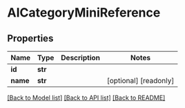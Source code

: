 # AICategoryMiniReference


## Properties

Name | Type | Description | Notes
------------ | ------------- | ------------- | -------------
**id** | **str** |  | 
**name** | **str** |  | [optional] [readonly] 

[[Back to Model list]](../README.md#models) [[Back to API list]](../README.md#api-endpoints) [[Back to README]](../README.md)


